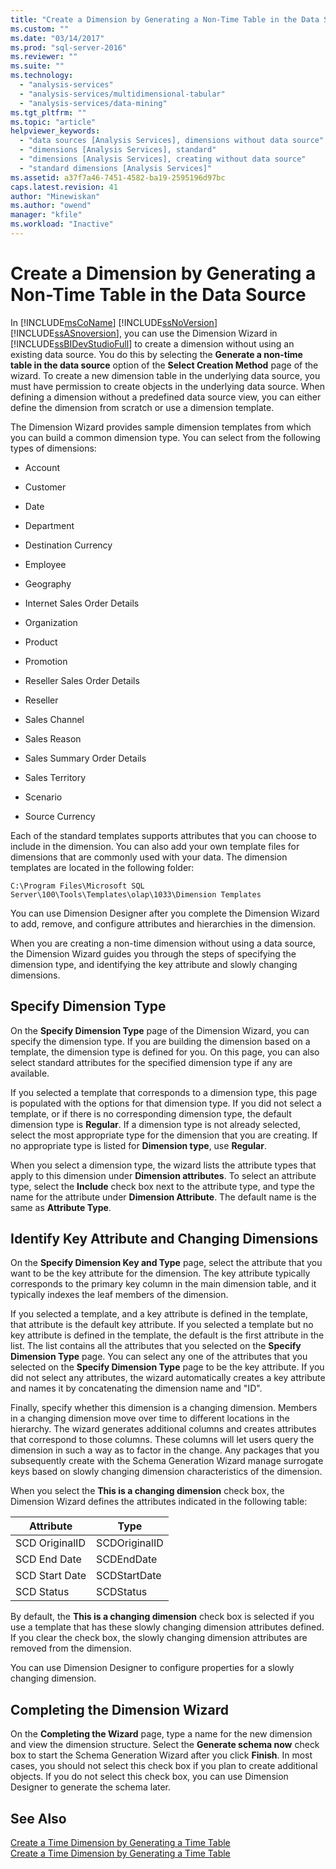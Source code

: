 ```yaml
---
title: "Create a Dimension by Generating a Non-Time Table in the Data Source | Microsoft Docs"
ms.custom: ""
ms.date: "03/14/2017"
ms.prod: "sql-server-2016"
ms.reviewer: ""
ms.suite: ""
ms.technology: 
  - "analysis-services"
  - "analysis-services/multidimensional-tabular"
  - "analysis-services/data-mining"
ms.tgt_pltfrm: ""
ms.topic: "article"
helpviewer_keywords: 
  - "data sources [Analysis Services], dimensions without data source"
  - "dimensions [Analysis Services], standard"
  - "dimensions [Analysis Services], creating without data source"
  - "standard dimensions [Analysis Services]"
ms.assetid: a37f7a46-7451-4582-ba19-2595196d97bc
caps.latest.revision: 41
author: "Minewiskan"
ms.author: "owend"
manager: "kfile"
ms.workload: "Inactive"
---
```

# Create a Dimension by Generating a Non-Time Table in the Data Source
  In [!INCLUDE[msCoName](../../includes/msconame-md.md)] [!INCLUDE[ssNoVersion](../../includes/ssnoversion-md.md)] [!INCLUDE[ssASnoversion](../../includes/ssasnoversion-md.md)], you can use the Dimension Wizard in [!INCLUDE[ssBIDevStudioFull](../../includes/ssbidevstudiofull-md.md)] to create a dimension without using an existing data source. You do this by selecting the **Generate a non-time table in the data source** option of the **Select Creation Method** page of the wizard. To create a new dimension table in the underlying data source, you must have permission to create objects in the underlying data source. When defining a dimension without a predefined data source view, you can either define the dimension from scratch or use a dimension template.  
  
 The Dimension Wizard provides sample dimension templates from which you can build a common dimension type. You can select from the following types of dimensions:  
  
-   Account  
  
-   Customer  
  
-   Date  
  
-   Department  
  
-   Destination Currency  
  
-   Employee  
  
-   Geography  
  
-   Internet Sales Order Details  
  
-   Organization  
  
-   Product  
  
-   Promotion  
  
-   Reseller Sales Order Details  
  
-   Reseller  
  
-   Sales Channel  
  
-   Sales Reason  
  
-   Sales Summary Order Details  
  
-   Sales Territory  
  
-   Scenario  
  
-   Source Currency  
  
 Each of the standard templates supports attributes that you can choose to include in the dimension. You can also add your own template files for dimensions that are commonly used with your data. The dimension templates are located in the following folder:  
  
 `C:\Program Files\Microsoft SQL Server\100\Tools\Templates\olap\1033\Dimension Templates`  
  
 You can use Dimension Designer after you complete the Dimension Wizard to add, remove, and configure attributes and hierarchies in the dimension.  
  
 When you are creating a non-time dimension without using a data source, the Dimension Wizard guides you through the steps of specifying the dimension type, and identifying the key attribute and slowly changing dimensions.  
  
## Specify Dimension Type  
 On the **Specify Dimension Type** page of the Dimension Wizard, you can specify the dimension type. If you are building the dimension based on a template, the dimension type is defined for you. On this page, you can also select standard attributes for the specified dimension type if any are available.  
  
 If you selected a template that corresponds to a dimension type, this page is populated with the options for that dimension type. If you did not select a template, or if there is no corresponding dimension type, the default dimension type is **Regular**. If a dimension type is not already selected, select the most appropriate type for the dimension that you are creating. If no appropriate type is listed for **Dimension type**, use **Regular**.  
  
 When you select a dimension type, the wizard lists the attribute types that apply to this dimension under **Dimension attributes**. To select an attribute type, select the **Include** check box next to the attribute type, and type the name for the attribute under **Dimension Attribute**. The default name is the same as **Attribute Type**.  
  
## Identify Key Attribute and Changing Dimensions  
 On the **Specify Dimension Key and Type** page, select the attribute that you want to be the key attribute for the dimension. The key attribute typically corresponds to the primary key column in the main dimension table, and it typically indexes the leaf members of the dimension.  
  
 If you selected a template, and a key attribute is defined in the template, that attribute is the default key attribute. If you selected a template but no key attribute is defined in the template, the default is the first attribute in the list. The list contains all the attributes that you selected on the **Specify Dimension Type** page. You can select any one of the attributes that you selected on the **Specify Dimension Type** page to be the key attribute. If you did not select any attributes, the wizard automatically creates a key attribute and names it by concatenating the dimension name and "ID".  
  
 Finally, specify whether this dimension is a changing dimension. Members in a changing dimension move over time to different locations in the hierarchy. The wizard generates additional columns and creates attributes that correspond to those columns. These columns will let users query the dimension in such a way as to factor in the change. Any packages that you subsequently create with the Schema Generation Wizard manage surrogate keys based on slowly changing dimension characteristics of the dimension.  
  
 When you select the **This is a changing dimension** check box, the Dimension Wizard defines the attributes indicated in the following table:  
  
|Attribute|Type|  
|---------------|----------|  
|SCD OriginalID|SCDOriginalID|  
|SCD End Date|SCDEndDate|  
|SCD Start Date|SCDStartDate|  
|SCD Status|SCDStatus|  
  
 By default, the **This is a changing dimension** check box is selected if you use a template that has these slowly changing dimension attributes defined. If you clear the check box, the slowly changing dimension attributes are removed from the dimension.  
  
 You can use Dimension Designer to configure properties for a slowly changing dimension.  
  
## Completing the Dimension Wizard  
 On the **Completing the Wizard** page, type a name for the new dimension and view the dimension structure. Select the **Generate schema now** check box to start the Schema Generation Wizard after you click **Finish**. In most cases, you should not select this check box if you plan to create additional objects. If you do not select this check box, you can use Dimension Designer to generate the schema later.  
  
## See Also  
 [Create a Time Dimension by Generating a Time Table](../../analysis-services/multidimensional-models/create-a-time-dimension-by-generating-a-time-table.md)   
 [Create a Time Dimension by Generating a Time Table](../../analysis-services/multidimensional-models/create-a-time-dimension-by-generating-a-time-table.md)  
  
  

